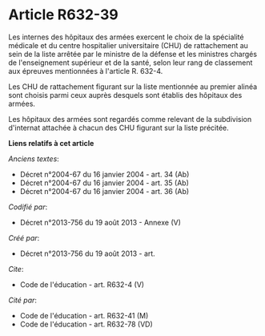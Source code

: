 # Article R632-39

Les internes des hôpitaux des armées exercent le choix de la spécialité médicale et du centre hospitalier universitaire (CHU)
de rattachement au sein de la liste arrêtée par le ministre de la défense et les ministres chargés de l'enseignement
supérieur et de la santé, selon leur rang de classement aux épreuves mentionnées à l'article R. 632-4. 

Les CHU de rattachement figurant sur la liste mentionnée au premier alinéa sont choisis parmi ceux auprès desquels sont
établis des hôpitaux des armées. 

Les hôpitaux des armées sont regardés comme relevant de la subdivision d'internat attachée à chacun des CHU figurant sur la
liste précitée.

**Liens relatifs à cet article**

_Anciens textes_:

  - Décret n°2004-67 du 16 janvier 2004 - art. 34 (Ab)
  - Décret n°2004-67 du 16 janvier 2004 - art. 35 (Ab)
  - Décret n°2004-67 du 16 janvier 2004 - art. 36 (Ab)

_Codifié par_:

  - Décret n°2013-756 du 19 août 2013 -  Annexe (V)

_Créé par_:

  - Décret n°2013-756 du 19 août 2013 - art.

_Cite_:

  - Code de l'éducation - art. R632-4 (V)

_Cité par_:

  - Code de l'éducation - art. R632-41 (M)
  - Code de l'éducation - art. R632-78 (VD)
